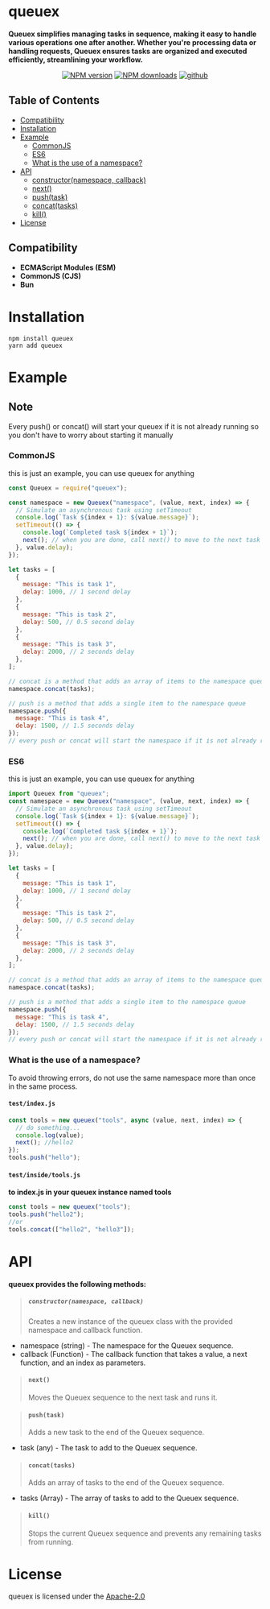 # **queuex**

**Queuex simplifies managing tasks in sequence, making it easy to handle various operations one after another. Whether you're processing data or handling requests, Queuex ensures tasks are organized and executed efficiently, streamlining your workflow.**

<div align="center">
  <p>
 <a href="https://www.npmjs.com/package/queuex"><img src="https://img.shields.io/npm/v/queuex.svg?style=for-the-badge" alt="NPM version" /></a>
 <a href="https://www.npmjs.com/package/queuex"><img src="https://img.shields.io/npm/dt/queuex.svg?maxAge=3600&style=for-the-badge" alt="NPM downloads" /></a>
 <a href="https://github.com/4i8/queuex.git">
    <img src="https://img.shields.io/badge/github-black?style=for-the-badge&logo=github&logoColor=white" alt="github"/>
  </a>
  </p>
</div>

## Table of Contents

- [Compatibility](#compatibility)
- [Installation](#installation)
- [Example](#example)
  - [CommonJS](#commonjs)
  - [ES6](#es6)
  - [What is the use of a namespace?](#what-is-the-use-of-a-namespace)
- [API](#api)
  - [constructor(namespace, callback)](#constructornamespace-callback)
  - [next()](#next)
  - [push(task)](#pushtask)
  - [concat(tasks)](#concattasks)
  - [kill()](#kill)
- [License](#license)

## Compatibility

- **ECMAScript Modules (ESM)**
- **CommonJS (CJS)**
- **Bun**

# **Installation**

```sh-session
npm install queuex
yarn add queuex
```

# **Example**

## Note

Every push() or concat() will start your queuex if it is not already running so you don't have to worry about starting it manually

### CommonJS

this is just an example, you can use queuex for anything

```js
const Queuex = require("queuex");

const namespace = new Queuex("namespace", (value, next, index) => {
  // Simulate an asynchronous task using setTimeout
  console.log(`Task ${index + 1}: ${value.message}`);
  setTimeout(() => {
    console.log(`Completed task ${index + 1}`);
    next(); // when you are done, call next() to move to the next task
  }, value.delay);
});

let tasks = [
  {
    message: "This is task 1",
    delay: 1000, // 1 second delay
  },
  {
    message: "This is task 2",
    delay: 500, // 0.5 second delay
  },
  {
    message: "This is task 3",
    delay: 2000, // 2 seconds delay
  },
];

// concat is a method that adds an array of items to the namespace queue
namespace.concat(tasks);

// push is a method that adds a single item to the namespace queue
namespace.push({
  message: "This is task 4",
  delay: 1500, // 1.5 seconds delay
});
// every push or concat will start the namespace if it is not already running
```

### ES6

this is just an example, you can use queuex for anything

```js
import Queuex from "queuex";
const namespace = new Queuex("namespace", (value, next, index) => {
  // Simulate an asynchronous task using setTimeout
  console.log(`Task ${index + 1}: ${value.message}`);
  setTimeout(() => {
    console.log(`Completed task ${index + 1}`);
    next(); // when you are done, call next() to move to the next task
  }, value.delay);
});

let tasks = [
  {
    message: "This is task 1",
    delay: 1000, // 1 second delay
  },
  {
    message: "This is task 2",
    delay: 500, // 0.5 second delay
  },
  {
    message: "This is task 3",
    delay: 2000, // 2 seconds delay
  },
];

// concat is a method that adds an array of items to the namespace queue
namespace.concat(tasks);

// push is a method that adds a single item to the namespace queue
namespace.push({
  message: "This is task 4",
  delay: 1500, // 1.5 seconds delay
});
// every push or concat will start the namespace if it is not already running
```

### What is the use of a namespace?

To avoid throwing errors, do not use the same namespace more than once in the same process.

#### `test/index.js`

```js
const tools = new queuex("tools", async (value, next, index) => {
  // do something...
  console.log(value);
  next(); //hello2
});
tools.push("hello");
```

#### `test/inside/tools.js`

**to index.js in your queuex instance named tools**

```js
const tools = new queuex("tools");
tools.push("hello2");
//or
tools.concat(["hello2", "hello3"]);
```

# API

<p><strong> queuex provides the following methods:</strong>

> ##### `constructor(namespace, callback)`
>
> Creates a new instance of the queuex class with the provided namespace and callback function.

- namespace (string) - The namespace for the Queuex sequence.
- callback (Function) - The callback function that takes a value, a next function, and an index as parameters.

> #### `next()`
>
> Moves the Queuex sequence to the next task and runs it.

> #### `push(task)`
>
> Adds a new task to the end of the Queuex sequence.

- task (any) - The task to add to the Queuex sequence.

> #### `concat(tasks)`
>
> Adds an array of tasks to the end of the Queuex sequence.

- tasks (Array) - The array of tasks to add to the Queuex sequence.

> #### `kill()`
>
> Stops the current Queuex sequence and prevents any remaining tasks from running.

# License

queuex is licensed under the [Apache-2.0](https://www.apache.org/licenses/LICENSE-2.0)

</p>
